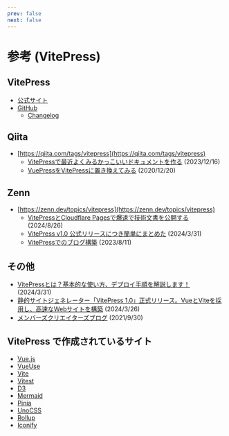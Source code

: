 ```yaml
---
prev: false
next: false
---
```


# 参考 (VitePress)

## VitePress

- [公式サイト](https://vitepress.dev/)
- [GitHub](https://github.com/vuejs/vitepress/)
  - [Changelog](https://github.com/vuejs/vitepress/blob/main/CHANGELOG.md)

## Qiita

- [https://qiita.com/tags/vitepress](https://qiita.com/tags/vitepress)
  - [VitePressで最近よくみるかっこいいドキュメントを作る](https://qiita.com/99no_exit/items/a54708c8a3586f67f894) (2023/12/16)
  - [VuePressをVitePressに置き換えてみる](https://qiita.com/ozaki25/items/184e61d2aeaaa1396e26) (2020/12/20)

## Zenn

- [https://zenn.dev/topics/vitepress](https://zenn.dev/topics/vitepress)
  - [VitePressとCloudflare Pagesで爆速で技術文書を公開する](https://zenn.dev/urth/articles/1d1430d2e15f74) (2024/8/26)
  - [VitePress v1.0 公式リリースにつき簡単にまとめた](https://zenn.dev/rlab/articles/77a702dd61a08a) (2024/3/31)
  - [VitePressでのブログ構築](https://zenn.dev/takos/articles/fc283027a89863) (2023/8/11)

## その他

- [VitePressとは？基本的な使い方、デプロイ手順を解説します！](https://ma-vericks.com/blog/vitepress/) (2024/3/31)
- [静的サイトジェネレーター「VitePress 1.0」正式リリース。VueとViteを採用し、高速なWebサイトを構築](https://www.publickey1.jp/blog/24/vitepress_10vueviteweb.html) (2024/3/26)
- [メンバーズクリエイターズブログ](https://creators.members.co.jp/2021/09/knowledge_051/) (2021/9/30)

## VitePress で作成されているサイト

- [Vue.js](https://vuejs.org/)
- [VueUse](https://vueuse.org/)
- [Vite](https://vite.dev/)
- [Vitest](https://vitest.dev/)
- [D3](https://d3js.org/)
- [Mermaid](https://mermaid.js.org/)
- [Pinia](https://pinia.vuejs.org/)
- [UnoCSS](https://unocss.dev/)
- [Rollup](https://rollupjs.org/)
- [Iconify](https://iconify.design/)
